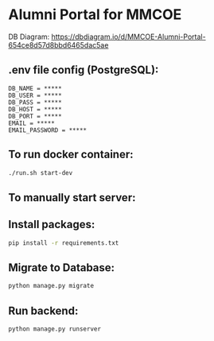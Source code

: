 # Alumni Portal for MMCOE

DB Diagram: https://dbdiagram.io/d/MMCOE-Alumni-Portal-654ce8d57d8bbd6465dac5ae

## .env file config (PostgreSQL):

```
DB_NAME = *****
DB_USER = *****
DB_PASS = *****
DB_HOST = *****
DB_PORT = *****
EMAIL = *****
EMAIL_PASSWORD = *****
```

## To run docker container:

```bash
./run.sh start-dev
```

## To manually start server:

## Install packages:

```bash
pip install -r requirements.txt
```

## Migrate to Database:

```bash
python manage.py migrate
```

## Run backend:

```bash
python manage.py runserver
```

